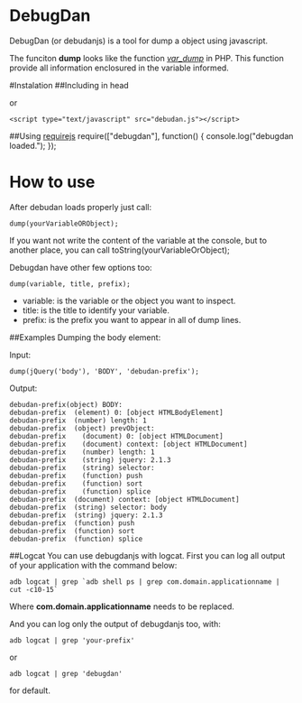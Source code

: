 # DebugDan
DebugDan (or debudanjs) is a tool for dump a object using javascript.

The funciton **dump** looks like the function *[var_dump](http://php.net/manual/en/function.var-dump.php)* in PHP. This function provide all information enclosured in the variable informed.

#Instalation
##Including in head
    <script src="debugdan.js"></script>
    
   or
   
    <script type="text/javascript" src="debudan.js"></script>

##Using [requirejs](http://requirejs.org/)
    require(["debugdan"], function() {
      console.log("debugdan loaded.");
    });

# How to use
After debudan loads properly just call:

    dump(yourVariableORObject);

If you want not write the content of the variable at the console, but to another place, you can call
	toString(yourVariableOrObject);

Debugdan have other few options too:

    dump(variable, title, prefix);

 - variable: is the variable or the object you want to inspect.
 - title: is the title to identify your variable.
 - prefix: is the prefix you want to appear in all of dump lines.

##Examples
Dumping the body element:

Input:

    dump(jQuery('body'), 'BODY', 'debudan-prefix');

Output:

    debudan-prefix(object) BODY:
    debudan-prefix  (element) 0: [object HTMLBodyElement]
    debudan-prefix  (number) length: 1
    debudan-prefix  (object) prevObject:
    debudan-prefix    (document) 0: [object HTMLDocument]
    debudan-prefix    (document) context: [object HTMLDocument]
    debudan-prefix    (number) length: 1
    debudan-prefix    (string) jquery: 2.1.3
    debudan-prefix    (string) selector: 
    debudan-prefix    (function) push
    debudan-prefix    (function) sort
    debudan-prefix    (function) splice
    debudan-prefix  (document) context: [object HTMLDocument]
    debudan-prefix  (string) selector: body
    debudan-prefix  (string) jquery: 2.1.3
    debudan-prefix  (function) push
    debudan-prefix  (function) sort
    debudan-prefix  (function) splice

##Logcat
You can use debugdanjs with logcat.
First you can log all output of your application with the command below:

    adb logcat | grep `adb shell ps | grep com.domain.applicationname | cut -c10-15`

Where **com.domain.applicationname** needs to be replaced.

And you can log only the output of debugdanjs too, with:

    adb logcat | grep 'your-prefix'

or

    adb logcat | grep 'debugdan'

for default.

